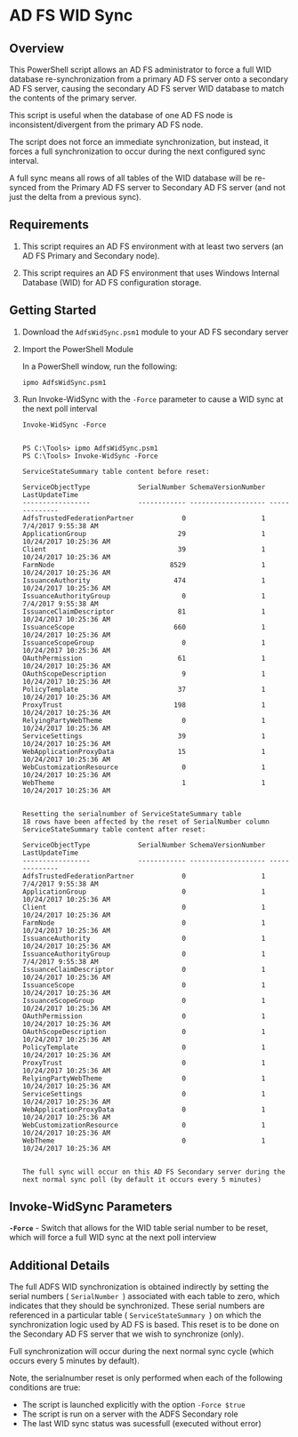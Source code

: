 # AD FS WID Sync

## Overview

This PowerShell script allows an AD FS administrator to force a full WID database re-synchronization from a primary AD FS server onto a secondary AD FS server, causing the secondary AD FS server WID database to match the contents of the primary server. 

This script is useful when the database of one AD FS node is inconsistent/divergent from the primary AD FS node.

The script does not force an immediate synchronization, but instead, it forces a full synchronization to occur during the next configured sync interval. 

A full sync means all rows of all tables of the WID database will be re-synced from the Primary AD FS server to Secondary AD FS server (and not just the delta from a previous sync). 


## Requirements 

1. This script requires an AD FS environment with at least two servers (an AD FS Primary and Secondary node). 

2. This script requires an AD FS environment that uses Windows Internal Database (WID) for AD FS configuration storage. 


## Getting Started 

1. Download the `AdfsWidSync.psm1` module to your AD FS secondary server

2. Import the PowerShell Module 

    In a PowerShell window, run the following:

    ```ipmo AdfsWidSync.psm1```

2. Run Invoke-WidSync with the `-Force` parameter to cause a WID sync at the next poll interval

    ```Invoke-WidSync -Force```

    ```OUTPUT:

    PS C:\Tools> ipmo AdfsWidSync.psm1
    PS C:\Tools> Invoke-WidSync -Force

    ServiceStateSummary table content before reset:
     
    ServiceObjectType            SerialNumber SchemaVersionNumber LastUpdateTime        
    -----------------            ------------ ------------------- --------------        
    AdfsTrustedFederationPartner            0                   1 7/4/2017 9:55:38 AM   
    ApplicationGroup                       29                   1 10/24/2017 10:25:36 AM
    Client                                 39                   1 10/24/2017 10:25:36 AM
    FarmNode                             8529                   1 10/24/2017 10:25:36 AM
    IssuanceAuthority                     474                   1 10/24/2017 10:25:36 AM
    IssuanceAuthorityGroup                  0                   1 7/4/2017 9:55:38 AM   
    IssuanceClaimDescriptor                81                   1 10/24/2017 10:25:36 AM
    IssuanceScope                         660                   1 10/24/2017 10:25:36 AM
    IssuanceScopeGroup                      0                   1 10/24/2017 10:25:36 AM
    OAuthPermission                        61                   1 10/24/2017 10:25:36 AM
    OAuthScopeDescription                   9                   1 10/24/2017 10:25:36 AM
    PolicyTemplate                         37                   1 10/24/2017 10:25:36 AM
    ProxyTrust                            198                   1 10/24/2017 10:25:36 AM
    RelyingPartyWebTheme                    0                   1 10/24/2017 10:25:36 AM
    ServiceSettings                        39                   1 10/24/2017 10:25:36 AM
    WebApplicationProxyData                15                   1 10/24/2017 10:25:36 AM
    WebCustomizationResource                0                   1 10/24/2017 10:25:36 AM
    WebTheme                                1                   1 10/24/2017 10:25:36 AM
     
     
    Resetting the serialnumber of ServiceStateSummary table
    18 rows have been affected by the reset of SerialNumber column
    ServiceStateSummary table content after reset:
     
    ServiceObjectType            SerialNumber SchemaVersionNumber LastUpdateTime        
    -----------------            ------------ ------------------- --------------        
    AdfsTrustedFederationPartner            0                   1 7/4/2017 9:55:38 AM   
    ApplicationGroup                        0                   1 10/24/2017 10:25:36 AM
    Client                                  0                   1 10/24/2017 10:25:36 AM
    FarmNode                                0                   1 10/24/2017 10:25:36 AM
    IssuanceAuthority                       0                   1 10/24/2017 10:25:36 AM
    IssuanceAuthorityGroup                  0                   1 7/4/2017 9:55:38 AM   
    IssuanceClaimDescriptor                 0                   1 10/24/2017 10:25:36 AM
    IssuanceScope                           0                   1 10/24/2017 10:25:36 AM
    IssuanceScopeGroup                      0                   1 10/24/2017 10:25:36 AM
    OAuthPermission                         0                   1 10/24/2017 10:25:36 AM
    OAuthScopeDescription                   0                   1 10/24/2017 10:25:36 AM
    PolicyTemplate                          0                   1 10/24/2017 10:25:36 AM
    ProxyTrust                              0                   1 10/24/2017 10:25:36 AM
    RelyingPartyWebTheme                    0                   1 10/24/2017 10:25:36 AM
    ServiceSettings                         0                   1 10/24/2017 10:25:36 AM
    WebApplicationProxyData                 0                   1 10/24/2017 10:25:36 AM
    WebCustomizationResource                0                   1 10/24/2017 10:25:36 AM
    WebTheme                                0                   1 10/24/2017 10:25:36 AM
     
     
    The full sync will occur on this AD FS Secondary server during the next normal sync poll (by default it occurs every 5 minutes)
    ```


## Invoke-WidSync Parameters

__`-Force`__ - Switch that allows for the WID table serial number to be reset, which will force a full WID sync at the next poll interview 


## Additional Details

The full ADFS WID synchronization is obtained indirectly by setting the serial numbers ( `SerialNumber `) associated with each table to zero, which indicates that they should be synchronized. 
These serial numbers are referenced in a particular table ( `ServiceStateSummary `) on which the synchronization logic used by AD FS is based. This reset is to be done on the Secondary AD FS server that we wish to synchronize (only).

Full synchronization will occur during the next normal sync cycle (which occurs every 5 minutes by default).

Note, the serialnumber reset is only performed when each of the following conditions are true:
* The script is launched explicitly with the option `-Force $true`
* The script is run on a server with the ADFS Secondary role
* The last WID sync status was sucessfull (executed without error)